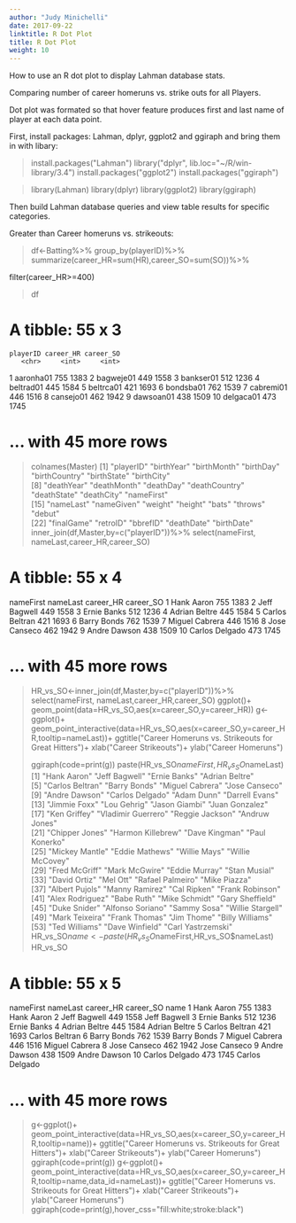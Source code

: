 ```yaml
---
author: "Judy Minichelli"
date: 2017-09-22
linktitle: R Dot Plot
title: R Dot Plot
weight: 10
---
```


How to use an R dot plot to display Lahman database stats.

Comparing number of career homeruns vs. strike outs for all Players.  

Dot plot was formated so that hover feature produces first and last name of player at each data point.

First, install packages:  Lahman, dplyr, ggplot2 and ggiraph and bring them in with libary: 

> install.packages("Lahman")
> library("dplyr", lib.loc="~/R/win-library/3.4")
> install.packages("ggplot2")
> install.packages("ggiraph")

> library(Lahman)
> library(dplyr)
> library(ggplot2)
> library(ggiraph)

Then build Lahman database queries and view table results for specific categories.

Greater than Career homeruns vs. strikeouts:

>df<-Batting%>%
group_by(playerID)%>%
summarize(career_HR=sum(HR),career_SO=sum(SO))%>%

filter(career_HR>=400)

>df
# A tibble: 55 x 3
    playerID career_HR career_SO
       <chr>     <int>     <int>
 1 aaronha01       755      1383
 2 bagweje01       449      1558
 3 bankser01       512      1236
 4 beltrad01       445      1584
 5 beltrca01       421      1693
 6 bondsba01       762      1539
 7 cabremi01       446      1516
 8 cansejo01       462      1942
 9 dawsoan01       438      1509
10 delgaca01       473      1745
# ... with 45 more rows
>colnames(Master)
 [1] "playerID"     "birthYear"    "birthMonth"   "birthDay"     "birthCountry" "birthState"   "birthCity"   
 [8] "deathYear"    "deathMonth"   "deathDay"     "deathCountry" "deathState"   "deathCity"    "nameFirst"   
[15] "nameLast"     "nameGiven"    "weight"       "height"       "bats"         "throws"       "debut"       
[22] "finalGame"    "retroID"      "bbrefID"      "deathDate"    "birthDate"   
>inner_join(df,Master,by=c("playerID"))%>%
select(nameFirst, nameLast,career_HR,career_SO)
# A tibble: 55 x 4
   nameFirst nameLast career_HR career_SO
       <chr>    <chr>     <int>     <int>
 1      Hank    Aaron       755      1383
 2      Jeff  Bagwell       449      1558
 3     Ernie    Banks       512      1236
 4    Adrian   Beltre       445      1584
 5    Carlos  Beltran       421      1693
 6     Barry    Bonds       762      1539
 7    Miguel  Cabrera       446      1516
 8      Jose  Canseco       462      1942
 9     Andre   Dawson       438      1509
10    Carlos  Delgado       473      1745
# ... with 45 more rows
>HR_vs_SO<-inner_join(df,Master,by=c("playerID"))%>%
select(nameFirst, nameLast,career_HR,career_SO)
> ggplot()+
geom_point(data=HR_vs_SO,aes(x=career_SO,y=career_HR))
>g<-ggplot()+
geom_point_interactive(data=HR_vs_SO,aes(x=career_SO,y=career_HR,tooltip=nameLast))+
ggtitle("Career Homeruns vs. Strikeouts for Great Hitters")+
xlab("Career Strikeouts")+
ylab("Career Homeruns")
> 
>ggiraph(code=print(g))
>paste(HR_vs_SO$nameFirst,HR_vs_SO$nameLast)
 [1] "Hank Aaron"        "Jeff Bagwell"      "Ernie Banks"       "Adrian Beltre"    
 [5] "Carlos Beltran"    "Barry Bonds"       "Miguel Cabrera"    "Jose Canseco"     
 [9] "Andre Dawson"      "Carlos Delgado"    "Adam Dunn"         "Darrell Evans"    
[13] "Jimmie Foxx"       "Lou Gehrig"        "Jason Giambi"      "Juan Gonzalez"    
[17] "Ken Griffey"       "Vladimir Guerrero" "Reggie Jackson"    "Andruw Jones"     
[21] "Chipper Jones"     "Harmon Killebrew"  "Dave Kingman"      "Paul Konerko"     
[25] "Mickey Mantle"     "Eddie Mathews"     "Willie Mays"       "Willie McCovey"   
[29] "Fred McGriff"      "Mark McGwire"      "Eddie Murray"      "Stan Musial"      
[33] "David Ortiz"       "Mel Ott"           "Rafael Palmeiro"   "Mike Piazza"      
[37] "Albert Pujols"     "Manny Ramirez"     "Cal Ripken"        "Frank Robinson"   
[41] "Alex Rodriguez"    "Babe Ruth"         "Mike Schmidt"      "Gary Sheffield"   
[45] "Duke Snider"       "Alfonso Soriano"   "Sammy Sosa"        "Willie Stargell"  
[49] "Mark Teixeira"     "Frank Thomas"      "Jim Thome"         "Billy Williams"   
[53] "Ted Williams"      "Dave Winfield"     "Carl Yastrzemski" 
>HR_vs_SO$name<-paste(HR_vs_SO$nameFirst,HR_vs_SO$nameLast)
>HR_vs_SO
# A tibble: 55 x 5
   nameFirst nameLast career_HR career_SO           name
       <chr>    <chr>     <int>     <int>          <chr>
 1      Hank    Aaron       755      1383     Hank Aaron
 2      Jeff  Bagwell       449      1558   Jeff Bagwell
 3     Ernie    Banks       512      1236    Ernie Banks
 4    Adrian   Beltre       445      1584  Adrian Beltre
 5    Carlos  Beltran       421      1693 Carlos Beltran
 6     Barry    Bonds       762      1539    Barry Bonds
 7    Miguel  Cabrera       446      1516 Miguel Cabrera
 8      Jose  Canseco       462      1942   Jose Canseco
 9     Andre   Dawson       438      1509   Andre Dawson
10    Carlos  Delgado       473      1745 Carlos Delgado
# ... with 45 more rows
>g<-ggplot()+
geom_point_interactive(data=HR_vs_SO,aes(x=career_SO,y=career_HR,tooltip=name))+
ggtitle("Career Homeruns vs. Strikeouts for Great Hitters")+
xlab("Career Strikeouts")+
ylab("Career Homeruns")
>ggiraph(code=print(g))
>g<-ggplot()+
geom_point_interactive(data=HR_vs_SO,aes(x=career_SO,y=career_HR,tooltip=name,data_id=nameLast))+
ggtitle("Career Homeruns vs. Strikeouts for Great Hitters")+
xlab("Career Strikeouts")+
ylab("Career Homeruns")
>ggiraph(code=print(g),hover_css="fill:white;stroke:black")
